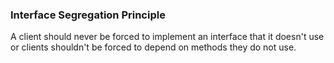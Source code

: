 ### Interface Segregation Principle
A client should never be forced to implement an interface that it doesn't use or clients shouldn't be forced to depend on methods they do not use.